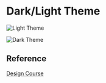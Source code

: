 # Dark/Light Theme

![Light Theme](https://user-images.githubusercontent.com/4599623/55787382-c6b71f80-5ad3-11e9-85c2-b41aaeac0b6e.png)

![Dark Theme](https://user-images.githubusercontent.com/4599623/55787383-c6b71f80-5ad3-11e9-90cf-2d8add0ba6e2.png)


## Reference
[Design Course](https://youtu.be/ZKXv_ZHQ654)
